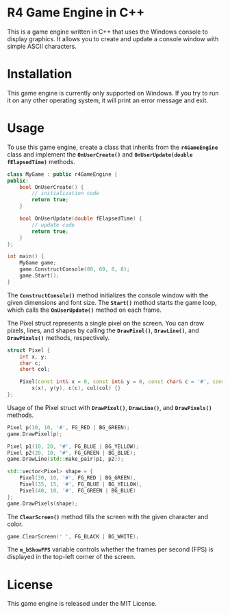 # R4 Game Engine in C++
This is a game engine written in C++ that uses the Windows console to display graphics. It allows you to create and update a console window with simple ASCII characters.

# Installation
This game engine is currently only supported on Windows. If you try to run it on any other operating system, it will print an error message and exit.

# Usage
To use this game engine, create a class that inherits from the **`r4GameEngine`** class and implement the **`OnUserCreate()`** and **`OnUserUpdate(double fElapsedTime)`** methods.

``` c++
class MyGame : public r4GameEngine {
public:
    bool OnUserCreate() {
        // initialization code
        return true;
    }

    bool OnUserUpdate(double fElapsedTime) {
        // update code
        return true;
    }
};

int main() {
    MyGame game;
    game.ConstructConsole(80, 60, 8, 8);
    game.Start();
}
```

The **`ConstructConsole()`** method initializes the console window with the given dimensions and font size. The **`Start()`** method starts the game loop, which calls the **`OnUserUpdate()`** method on each frame.

The Pixel struct represents a single pixel on the screen. You can draw pixels, lines, and shapes by calling the **`DrawPixel()`**, **`DrawLine()`**, and **`DrawPixels()`** methods, respectively.

``` c++
struct Pixel {
    int x, y;
    char c;
    short col;

    Pixel(const int& x = 0, const int& y = 0, const char& c = '#', const short& col = 0x000F) :
        x(x), y(y), c(c), col(col) {}
};
```

Usage of the Pixel struct with **`DrawPixel()`**, **`DrawLine()`**, and **`DrawPixels()`** methods.

``` c++
Pixel p(10, 10, '#', FG_RED | BG_GREEN);
game.DrawPixel(p);

Pixel p1(10, 20, '#', FG_BLUE | BG_YELLOW);
Pixel p2(20, 10, '#', FG_GREEN | BG_BLUE);
game.DrawLine(std::make_pair(p1, p2));

std::vector<Pixel> shape = {
    Pixel(30, 10, '#', FG_RED | BG_GREEN),
    Pixel(35, 15, '#', FG_BLUE | BG_YELLOW),
    Pixel(40, 10, '#', FG_GREEN | BG_BLUE)
};
game.DrawPixels(shape);
```
The **`ClearScreen()`** method fills the screen with the given character and color.

``` c++
game.ClearScreen(' ', FG_BLACK | BG_WHITE);
```
The **`m_bShowFPS`** variable controls whether the frames per second (FPS) is displayed in the top-left corner of the screen.

# License
This game engine is released under the MIT License.
